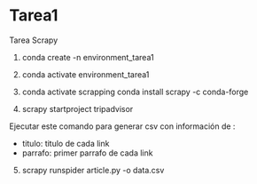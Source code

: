 # Tarea1
Tarea Scrapy


1. conda create -n environment_tarea1 

2. conda activate environment_tarea1

2. conda activate scrapping conda install scrapy -c conda-forge


4. scrapy startproject tripadvisor



Ejecutar este comando para generar csv con información de :
* titulo: titulo de cada link
* parrafo: primer parrafo de cada link

5. scrapy runspider article.py  -o data.csv
